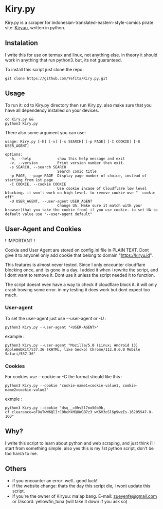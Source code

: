 # Kiry.py

Kiry.py is a scraper for indonesian-translated-eastern-style-comics pirate site: <a href="https://kiryuu.id/">Kiryuu</a>, written in python.

## Instalation

I write this for use on termux and linux, not anything else. in theory it should work in anything that run python3. but, its not guaranteed.


To install this script just clone the repo:

    git clone https://github.com/Yefita/Kiry.py.git


## Usage
    
To run it: cd to Kiry.py directory then run Kiry.py. also make sure that you have all dependency installed on your devices.

    cd Kiry.py &&
    python3 Kiry.py


There also some argument you can use:

    usage: Kiry.py [-h] [-v] [-s SEARCH] [-p PAGE] [-C COOKIE] [-U USER_AGENT]

    options:
      -h, --help            show this help message and exit
      -v, --version         Print version number then exit.
      -s SEARCH, --search SEARCH
                            Search comic title
      -p PAGE, --page PAGE  Display page number of choice, instead of starting from 1st page
      -C COOKIE, --cookie COOKIE
                            Use cookie incase of Cloudflare low level blocking. it won't work on high level. to remove cookie use "--cookie off".
      -U USER_AGENT, --user-agent USER_AGENT
                            Change UA. Make sure it match with your browser(that you take the cookie from) if you use cookie. to set UA to default value use "--user-agent default"

## User-Agent and Cookies

! IMPORTANT !

Cookie and User Agent are stored on config.ini file in PLAIN TEXT. Dont give it to anyone! only add cookie that belong to domain "https://kiryu.id".



This features is almost never tested. Since I only encounter cloudflare blocking once, and its gone in a day. I added it when i rewrite the script, and I dont want to remove it. Dont use it unless the script needed it to function.

The script doesnt even have a way to check if cloudflare block it. it will only crash trowing some error. in my testing it does work but dont expect too much.

### User-agent

To set the user-agent just use --user-agent or -U :

    python3 Kiry.py --user-agent "<USER-AGENT>"

example :

    python3 Kiry.py --user-agent "Mozilla/5.0 (Linux; Android 13) AppleWebKit/537.36 (KHTML, like Gecko) Chrome/112.0.0.0 Mobile Safari/537.36"

### Cookies

For cookies use --cookie or -C the format should like this :

    python3 Kiry.py --cookie "cookie-name1=cookie-value1, cookie-name2=cookie-value2"

exmple :

    python3 Kiry.py --cookie "dsq__=0hv5l7no50o9b, cf_clearance=oFOuTwW6QlIrC0hehkMQUWGB7z3_wK6V3oSl6p9wzEs-16205947-0-160"

## Why?

I write this script to learn about python and web scraping, and just think i'll start from something simple. also yes this is my 1st python script, don't be too harsh to me.

## Others

  - if you encounter an error: well.. good luck!
  - if the website change: thats the day this script die, I wont update this script.
  - if you're the owner of Kiryuu: ma'ap bang. E-mail: zueyenfe@gmail.com or Discord: yellowfin_tuna (will take it down if you ask so)
